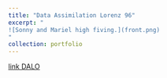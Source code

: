 ```yaml
---
title: "Data Assimilation Lorenz 96"
excerpt: " 
![Sonny and Mariel high fiving.](front.png)
"
collection: portfolio
---
```


[link DALO](https://github.com/ayarceb/DALo96)



